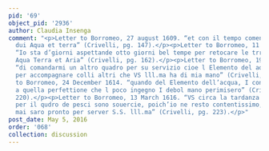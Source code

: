 ```yaml
---
pid: '69'
object_pid: '2936'
author: Claudia Insenga
comment: "<p>Letter to Borromeo, 27 august 1609. “et con il tempo comencira l altri
  dui Aqua et terra” (Crivelli, pg. 147).</p><p>Letter to Borromeo, 11 March 1611.
  “Io sta d’giorni aspettande otto giorni bel tempe per retocare le trre quadretti
  Aqua Terra et Aria” (Crivelli, pg. 162).</p><p>Letter to Borromeo, 19 April 1613.
  “di comandarmi un altro quadro per su servizio cioe l Elemento del aqua o del aria
  per accompagnare colli altri che VS lll.ma ha di mia mano” (Crivelli, pg. 204).</p><p>Letter
  to Borromeo, 24 December 1614. “quando del Elemento dell’acqua, I condussi l’opra
  a quella perfettione che l poco ingegno I debol mano perimisero” (Crivelli, pg.
  220).</p><p>Letter to Borromeo, 13 March 1616. “VS circa la tardanza della mia sodisfattione
  per il qudro de pesci sono souercie, poich’io ne resto contentissimo, et sempre
  mai saro pronto per server S.S. lll.ma” (Crivelli, pg. 223).</p>"
post_date: May 5, 2016
order: '068'
collection: discussion
---
```

